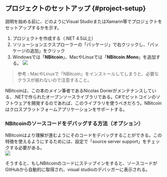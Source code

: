 ## プロジェクトのセットアップ {#project-setup}

説明を始める前に、どのようにVisual StudioまたはXamarin等でプロジェクトをセットアップするかを示す。

1. プロジェクトを作成する（.NET 4.5以上）
2. ソリューションエクスプローラーの「パッケージ」で右クリックし、「パッケージの追加」をクリック
3. Windowsでは「**NBitcoin**」、MacやLinuxでは「**NBitcoin.Mono**」を追加する。
   ![](../assets/nuget.png)  

> 参考 **:** MacやLinuxで「NBitcoin」をインストールしてしまうと、必要なクラスが揃わないので注意すること。

NBitcoinは、この本のメイン筆者であるNicolas Dorierがメンテナンスしている、.NETで作られたオープンソースライブラリである。C\#でビットコインのソフトウェアを開発するのであれば、このライブラリを使うべきだろう。NBitcoinはクロスプラットフォームアプリケーションをサポートする。

### NBitcoinのソースコードをデバッグする方法（オプション）

NBitcoinはより理解が進むようにそのコードをデバッグすることができる。この特徴を使えるようにするためには、設定で「source server support」をチェックする必要がある。  
![](../assets/visualstudio_enablesourceserversupport.png)

そうすると、もしNBitcoinのコードにステップインをすると、ソースコードがGitHubから自動的に取得され、visual studioのデバッガーに表示される。

